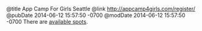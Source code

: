 @title App Camp For Girls Seattle
@link http://appcamp4girls.com/register/
@pubDate 2014-06-12 15:57:50 -0700
@modDate 2014-06-12 15:57:50 -0700
There are <a href="http://appcamp4girls.com/register/">available spots</a>.
